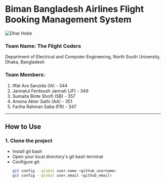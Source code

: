 # Biman Bangladesh Airlines Flight Booking Management System

![Dhar Hobe](your_image_url_here)

### Team Name: The Flight Coders 
Department of Electrical and Computer Engineering, North South University, Dhaka, Bangladesh

### Team Members:
1. Iffat Ara Sanzida (IA) - 344  
2. Jannatul Ferdoush Jannati (JF) - 349  
3. Sumaita Binte Shoifi (SB) - 357  
4. Amena Akter Sathi (AA) - 351  
5. Fariha Rahman Saba (FR) - 347  

---

## How to Use

### 1. Clone the project
- Install git bash
- Open your local directory's git bash terminal
- Configure git:
  ```sh
  git config --global user.name <github_username>
  git config --global user.email <github_email>
